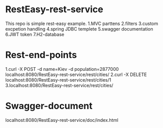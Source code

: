 # RestEasy-rest-service
This repo is simple rest-easy example.
1.MVC parttens
2.filters
3.custom excpetion handling
4.spring JDBC templete
5.swagger documentation
6.JWT token
7.H2-database

# Rest-end-points
1.curl -X POST -d name=Kiev -d population=2877000 localhost:8080/RestEasy-rest-service/rest/cities/
2.curl -X DELETE localhost:8080/RestEasy-rest-service/rest/cities/1
3.localhost:8080/RestEasy-rest-service/rest/cities/

# Swagger-document
localhost:8080/RestEasy-rest-service/doc/index.html
